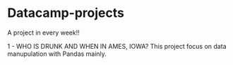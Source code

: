# Datacamp-projects
A project in every week!! 

1 - WHO IS DRUNK AND WHEN IN AMES, IOWA?
   This project focus on data manupulation with Pandas mainly.

